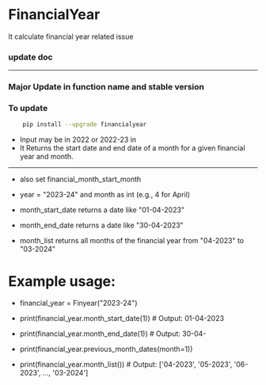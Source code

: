 # FinancialYear
It calculate financial year related issue
<!-- doc updater -->

### update doc
----------------------------------------
<h3> Major Update in function name and stable version <h3>

### To update
```bash
    pip install --upgrade financialyear
```

- Input may be in 2022 or 2022-23 in 
- It Returns the start date and end date of a month for a given financial year and month.
________________________________________________________________________________________________________________
-    also set financial_month_start_month

-    year = "2023-24" and month as int (e.g., 4 for April)

-    month_start_date returns a date like "01-04-2023"

-    month_end_date returns a date like "30-04-2023"

-    month_list returns all months of the financial year from "04-2023" to "03-2024"

 # Example usage:

- financial_year = Finyear("2023-24")

-    print(financial_year.month_start_date(1))  # Output: 01-04-2023

-    print(financial_year.month_end_date(1))    # Output: 30-04-

-    print(financial_year.previous_month_dates(month=1))

-    print(financial_year.month_list())    # Output: ['04-2023', '05-2023', '06-2023', ..., '03-2024']
